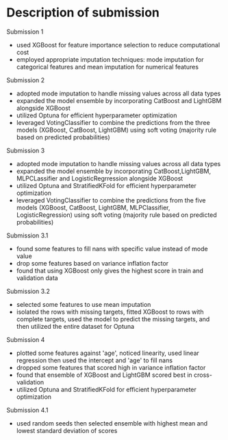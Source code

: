 # Description of submission
Submission 1 
- used XGBoost for feature importance selection to reduce computational cost
- employed appropriate imputation techniques: mode imputation for categorical features and mean imputation for numerical features

Submission 2
- adopted mode imputation to handle missing values across all data types
- expanded the model ensemble by incorporating CatBoost and LightGBM alongside XGBoost
- utilized Optuna for efficient hyperparameter optimization
- leveraged VotingClassifier to combine the predictions from the three models (XGBoost, CatBoost, LightGBM) using soft voting (majority rule based on predicted probabilities)

Submission 3
- adopted mode imputation to handle missing values across all data types
- expanded the model ensemble by incorporating CatBoost,LightGBM, MLPCLassifier and LogisticRegrression alongside XGBoost
- utilized Optuna and StratifiedKFold for efficient hyperparameter optimization
- leveraged VotingClassifier to combine the predictions from the five models (XGBoost, CatBoost, LightGBM, MLPClassifier, LogisticRegression) using soft voting (majority rule based on predicted probabilities)

Submission 3.1
- found some features to fill nans with specific value instead of mode value
- drop some features based on variance inflation factor
- found that using XGBoost only gives the highest score in train and validation data

Submission 3.2
- selected some features to use mean imputation
- isolated the rows with missing targets, fitted XGBoost to rows with complete targets, used the model to predict the missing targets, and then utilized the entire dataset for Optuna

Submission 4
- plotted some features against 'age', noticed linearity, used linear regression then used the intercept and 'age' to fill nans
- dropped some features that scored high in variance inflation factor
- found that ensemble of XGBoost and LightGBM scored best in cross-validation
- utilized Optuna and StratifiedKFold for efficient hyperparameter optimization

Submission 4.1
- used random seeds then selected ensemble with highest mean and lowest standard deviation of scores
